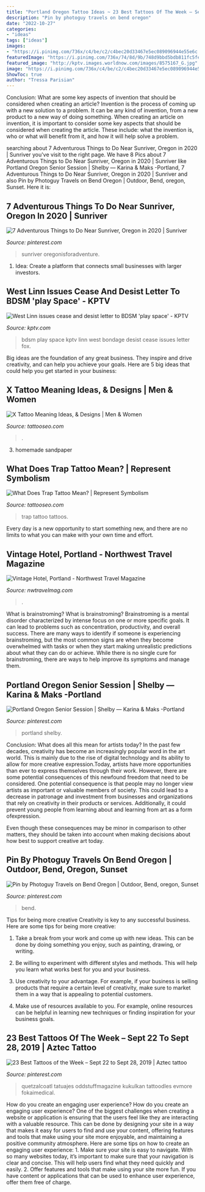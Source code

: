 ```yaml
---
title: "Portland Oregon Tattoo Ideas ~ 23 Best Tattoos Of The Week – Sept 22 To Sept 28, 2019"
description: "Pin by photoguy travels on bend oregon"
date: "2022-10-27"
categories:
- "ideas"
tags: ["ideas"]
images:
- "https://i.pinimg.com/736x/c4/be/c2/c4bec20d33467e5ec089096944e55e6c.jpg"
featuredImage: "https://i.pinimg.com/736x/74/8d/9b/748d9bbd5bdb811fc5fe718c35a49287.jpg"
featured_image: "http://kptv.images.worldnow.com/images/8575167_G.jpg"
image: "https://i.pinimg.com/736x/c4/be/c2/c4bec20d33467e5ec089096944e55e6c.jpg"
ShowToc: true
author: "Tressa Parisian"
---
```



Conclusion: What are some key aspects of invention that should be considered when creating an article?
Invention is the process of coming up with a new solution to a problem. It can be any kind of invention, from a new product to a new way of doing something. When creating an article on invention, it is important to consider some key aspects that should be considered when creating the article. These include: what the invention is, who or what will benefit from it, and how it will help solve a problem.

	

		
searching about 7 Adventurous Things to Do Near Sunriver, Oregon in 2020 | Sunriver you've visit to the right page. We have 8 Pics about 7 Adventurous Things to Do Near Sunriver, Oregon in 2020 | Sunriver like Portland Oregon Senior Session | Shelby — Karina &amp; Maks -Portland, 7 Adventurous Things to Do Near Sunriver, Oregon in 2020 | Sunriver and also Pin by Photoguy Travels on Bend Oregon | Outdoor, Bend, oregon, Sunset. Here it is:
		
    
## 7 Adventurous Things To Do Near Sunriver, Oregon In 2020 | Sunriver

<img loading=lazy src="https://i.pinimg.com/736x/c4/be/c2/c4bec20d33467e5ec089096944e55e6c.jpg" onerror="this.onerror=null;this.src='https://tse4.mm.bing.net/th?id=OIP.EN1mAIbQpDbd-vn3_KQlQgHaE0&amp;pid=15.1';" alt="7 Adventurous Things to Do Near Sunriver, Oregon in 2020 | Sunriver">

_Source: pinterest.com_

>sunriver oregonisforadventure. 

	

1. Idea: Create a platform that connects small businesses with larger investors.

    
## West Linn Issues Cease And Desist Letter To BDSM &#039;play Space&#039; - KPTV

<img loading=lazy src="http://kptv.images.worldnow.com/images/8575167_G.jpg" onerror="this.onerror=null;this.src='https://tse3.mm.bing.net/th?id=OIP.2WSgt39qum4FWhirTMfpvwHaEK&amp;pid=15.1';" alt="West Linn issues cease and desist letter to BDSM &#039;play space&#039; - KPTV">

_Source: kptv.com_

>bdsm play space kptv linn west bondage desist cease issues letter fox. 

	

Big ideas are the foundation of any great business. They inspire and drive creativity, and can help you achieve your goals. Here are 5 big ideas that could help you get started in your business:

    
## X Tattoo Meaning Ideas, &amp; Designs | Men &amp; Women

<img loading=lazy src="https://www.tattooseo.com/wp-content/uploads/2017/03/X-Tattoo-Meaning-10.jpg" onerror="this.onerror=null;this.src='https://tse1.mm.bing.net/th?id=OIP.2Vya6hfo-YgVqk9rTnY8aQAAAA&amp;pid=15.1';" alt="X Tattoo Meaning Ideas, &amp; Designs | Men &amp; Women">

_Source: tattooseo.com_

>. 

	

3. homemade sandpaper

    
## What Does Trap Tattoo Mean? | Represent Symbolism

<img loading=lazy src="https://www.tattooseo.com/wp-content/uploads/2018/01/Trap-Tattoo-3.jpg" onerror="this.onerror=null;this.src='https://tse2.mm.bing.net/th?id=OIP.w4NU2mbUhDmHdP0WrBj4NAAAAA&amp;pid=15.1';" alt="What Does Trap Tattoo Mean? | Represent Symbolism">

_Source: tattooseo.com_

>trap tattoo tattoos. 

	

Every day is a new opportunity to start something new, and there are no limits to what you can make with your own time and effort.

    
## Vintage Hotel, Portland - Northwest Travel Magazine

<img loading=lazy src="http://nwtravelmag.com/wp-content/uploads/2015/03/Hotel-Vintage-2-©-Kimpton-Hotels.jpg" onerror="this.onerror=null;this.src='https://tse4.mm.bing.net/th?id=OIP.Bl5wOr5ARSPFBoS3Jfr0sgHaEn&amp;pid=15.1';" alt="Vintage Hotel, Portland - Northwest Travel Magazine">

_Source: nwtravelmag.com_

>. 

	

What is brainstroming?
What is brainstroming? Brainstroming is a mental disorder characterized by intense focus on one or more specific goals. It can lead to problems such as concentration, productivity, and overall success. There are many ways to identify if someone is experiencing brainstroming, but the most common signs are when they become overwhelmed with tasks or when they start making unrealistic predictions about what they can do or achieve. While there is no single cure for brainstroming, there are ways to help improve its symptoms and manage them.

    
## Portland Oregon Senior Session | Shelby — Karina &amp; Maks -Portland

<img loading=lazy src="https://i.pinimg.com/736x/59/e0/d4/59e0d40dfc04b7829223b1606c3f7551.jpg" onerror="this.onerror=null;this.src='https://tse3.mm.bing.net/th?id=OIP.MvKiQAK_xiL25IipmkTw-wHaLG&amp;pid=15.1';" alt="Portland Oregon Senior Session | Shelby — Karina &amp; Maks -Portland">

_Source: pinterest.com_

>portland shelby. 

	

Conclusion: What does all this mean for artists today?
In the past few decades, creativity has become an increasingly popular word in the art world. This is mainly due to the rise of digital technology and its ability to allow for more creative expression.Today, artists have more opportunities than ever to express themselves through their work. However, there are some potential consequences of this newfound freedom that need to be considered.
One potential consequence is that people may no longer view artists as important or valuable members of society. This could lead to a decrease in patronage and investment from businesses and organizations that rely on creativity in their products or services. Additionally, it could prevent young people from learning about and learning from art as a form ofexpression.

Even though these consequences may be minor in comparison to other matters, they should be taken into account when making decisions about how best to support creative art today.

    
## Pin By Photoguy Travels On Bend Oregon | Outdoor, Bend, Oregon, Sunset

<img loading=lazy src="https://i.pinimg.com/736x/74/8d/9b/748d9bbd5bdb811fc5fe718c35a49287.jpg" onerror="this.onerror=null;this.src='https://tse4.mm.bing.net/th?id=OIP.p4z12l9HtOiE__swnwmGYQHaEt&amp;pid=15.1';" alt="Pin by Photoguy Travels on Bend Oregon | Outdoor, Bend, oregon, Sunset">

_Source: pinterest.com_

>bend. 

	

Tips for being more creative
Creativity is key to any successful business. Here are some tips for being more creative:
1. Take a break from your work and come up with new ideas. This can be done by doing something you enjoy, such as painting, drawing, or writing.

2. Be willing to experiment with different styles and methods. This will help you learn what works best for you and your business.

3. Use creativity to your advantage. For example, if your business is selling products that require a certain level of creativity, make sure to market them in a way that is appealing to potential customers.

4. Make use of resources available to you. For example, online resources can be helpful in learning new techniques or finding inspiration for your business goals.


    
## 23 Best Tattoos Of The Week – Sept 22 To Sept 28, 2019 | Aztec Tattoo

<img loading=lazy src="https://i.pinimg.com/736x/52/ca/ca/52cacaa797fe403e4280fde1be28aa60.jpg" onerror="this.onerror=null;this.src='https://tse1.mm.bing.net/th?id=OIP.V81oNnD2PqJrysetJ1CtwQHaL4&amp;pid=15.1';" alt="23 Best Tattoos of the Week – Sept 22 to Sept 28, 2019 | Aztec tattoo">

_Source: pinterest.com_

>quetzalcoatl tatuajes oddstuffmagazine kukulkan tattoodles evmore fokaimedical. 

	

How do you create an engaging user experience?
How do you create an engaging user experience? One of the biggest challenges when creating a website or application is ensuring that the users feel like they are interacting with a valuable resource. This can be done by designing your site in a way that makes it easy for users to find and use your content, offering features and tools that make using your site more enjoyable, and maintaining a positive community atmosphere. Here are some tips on how to create an engaging user experience: 1. Make sure your site is easy to navigate. With so many websites today, it’s important to make sure that your navigation is clear and concise. This will help users find what they need quickly and easily. 2. Offer features and tools that make using your site more fun. If you have content or applications that can be used to enhance user experience, offer them free of charge.

